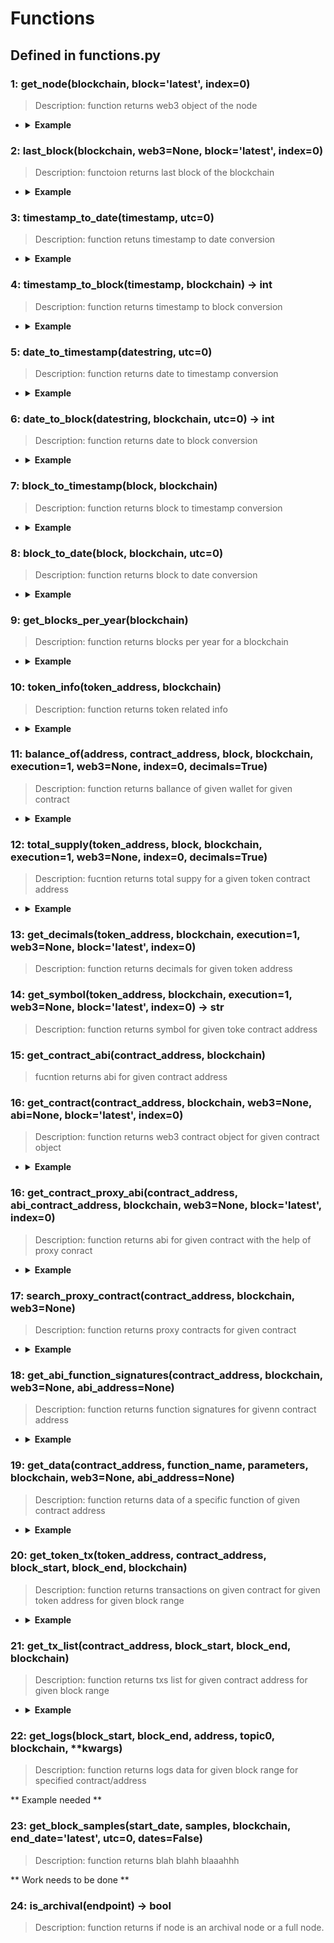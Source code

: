# Functions

## Defined in functions.py


### 1: get_node(blockchain, block='latest', index=0)

> Description: function returns web3 object of the node

- <details><summary><b>Example</b></summary>

  ```
  a = get_node(ETHEREUM, 'latest', 0)
  print(a)
  ```

  ```
  output:
  <web3.main.Web3 object at 0x7fe8c584b8b0>
  ```
  </details>

### 2: last_block(blockchain, web3=None, block='latest', index=0)

> Description: functoion returns last block of the blockchain

- <details><summary><b>Example</b></summary>

  ```
  a = last_block(ETHEREUM, None, 'latest', 0)
  print(a)
  ```

  ```
  output:
  16370420
  ```
  </details>

### 3: timestamp_to_date(timestamp, utc=0)

> Description: function retuns timestamp to date conversion

- <details><summary><b>Example</b></summary>

  ```
  a = timestamp_to_date(1663181616)
  print(a)
  ```

  ```
  output:
  2022-09-14 18:53:36
  ```
  </details>

### 4: timestamp_to_block(timestamp, blockchain) -> int

> Description: function returns timestamp to block conversion

- <details><summary><b>Example</b></summary>

  ```
  a = timestamp_to_block(1663181616, ETHEREUM)
  print(a)
  ```

  ```
  output:
  15534540
  ```
  </details>

### 5: date_to_timestamp(datestring, utc=0)

> Description: function returns date to timestamp conversion

- <details><summary><b>Example</b></summary>

  ```bash
  a = date_to_timestamp('2022-01-14 00:00:00')
  print(a)
  ```

  ```
  output:
  1642118400
  ```
  </details>

### 6: date_to_block(datestring, blockchain, utc=0) -> int

> Description: function returns date to block conversion

- <details><summary><b>Example</b></summary>

  ```bash
  a = date_to_block('2022-01-14 00:00:00', ETHEREUM)
  print(a)

  ```

  ```
  output:
  14000270
  ```
  </details>

### 7: block_to_timestamp(block, blockchain)

> Description: function returns block to timestamp conversion

- <details><summary><b>Example</b></summary>

  ```bash
  a = block_to_timestamp(14000200, ETHEREUM)
  print(a)

  ```

  ```
  output:
  1642117536
  ```
  </details>

### 8: block_to_date(block, blockchain, utc=0)

> Description: function returns block to date conversion

- <details><summary><b>Example</b></summary>

  ```bash
  a = block_to_date(14000270, ETHEREUM)
  print(a)

  ```

  ```
  output:
  2022-01-13 23:59:54
  ```
  </details>

### 9: get_blocks_per_year(blockchain)

> Description: function returns blocks per year for a blockchain

- <details><summary><b>Example</b></summary>

  ```bash
  a = get_blocks_per_year(ETHEREUM)
  print(a)

  ```

  ```
  output:
  2398217
  ```
  </details>

### 10: token_info(token_address, blockchain)

> Description: function returns token related info

- <details><summary><b>Example</b></summary>

  ```bash
  a = token_info('0x6810e776880C02933D47DB1b9fc05908e5386b96', ETHEREUM)
  print (a)

  ```

  ```
  output:
  {'address': '0x6810e776880c02933d47db1b9fc05908e5386b96', 'name': 'Gnosis', 'decimals': '18', 'symbol': 'GNO', 'totalSupply': '10000000000000000000000000', 'owner': '', 'txsCount': 154486, 'transfersCount': 318423, 'lastUpdated': 1673304547, 'issuancesCount': 0, 'holdersCount': 16650, 'website': 'https://gnosis.pm/', 'image': '/images/GNO6810e776.png', 'ethTransfersCount': 0, 'price': {'rate': 91.2045572764551, 'diff': 4, 'diff7d': 8.78, 'ts': 1673304180, 'marketCapUsd': 236182227.06842083, 'availableSupply': 2589588, 'volume24h': 1954362.90295114, 'volDiff1': 17.234718455656363, 'volDiff7': 1358.516624011187, 'volDiff30': 108.75660649607727, 'diff30d': 1.367903603382814, 'bid': 323.4, 'currency': 'USD'}, 'publicTags': ['DEX', 'Protocol', 'DeFi'], 'countOps': 318423}
  ```
  </details>

### 11: balance_of(address, contract_address, block, blockchain, execution=1, web3=None, index=0, decimals=True)

> Description: function returns ballance of given wallet for given contract

- <details><summary><b>Example</b></summary>

  ```bash
  a = balance_of('0x2D0669DB84f11A9EAD41e57Ce2f242D92111a58F', '0x6810e776880C02933D47DB1b9fc05908e5386b96', 'latest', ETHEREUM)
  print(a)

  ```

  ```
  output:
  0.0
  ```
  </details>

### 12: total_supply(token_address, block, blockchain, execution=1, web3=None, index=0, decimals=True)

> Description: fucntion returns total suppy for a given token contract address

- <details><summary><b>Example</b></summary>

  ```bash
  a = total_supply('0x6810e776880C02933D47DB1b9fc05908e5386b96', 'latest', ETHEREUM)
  print(a)

  ```

  ```
  output:
  10000000.0
  ```
  </details>

### 13: get_decimals(token_address, blockchain, execution=1, web3=None, block='latest', index=0)

> Description: function returns decimals for given token address


### 14: get_symbol(token_address, blockchain, execution=1, web3=None, block='latest', index=0) -> str

> Description: function returns symbol for given toke contract address

### 15: get_contract_abi(contract_address, blockchain)

> fucntion returns abi for given contract address

### 16: get_contract(contract_address, blockchain, web3=None, abi=None, block='latest', index=0)

> Description: function returns web3 contract object for given contract object

- <details><summary><b>Example</b></summary>

  ```bash
  print(get_contract('0xdAC17F958D2ee523a2206206994597C13D831ec7', ETHEREUM))

  ```

  ```
  output:
  <web3._utils.datatypes.Contract object at 0x7f1dfdcb7af0>
  ```
  </details>

### 16: get_contract_proxy_abi(contract_address, abi_contract_address, blockchain, web3=None, block='latest', index=0)

> Description: function returns abi for given contract with the help of proxy conract

- <details><summary><b>Example</b></summary>

  ```bash
  # a = get_contract_abi('0xdc31ee1784292379fbb2964b3b9c4124d8f89c60', GOERLI)

  # print(a)

  b = get_contract_proxy_abi('0xdc31ee1784292379fbb2964b3b9c4124d8f89c60', '0xe2E52C2D0D64209b8DD1854371A4C673c13448f0', GOERLI)

  print(b)
  ```

  ```
  output:
  <web3._utils.datatypes.Contract object at 0x7f61efe07af0>
  ```
  </details>

### 17: search_proxy_contract(contract_address, blockchain, web3=None)

> Description: function returns proxy contracts for given contract

- <details><summary><b>Example</b></summary>

  ```bash
  d = search_proxy_contract('0x4aa42145Aa6Ebf72e164C9bBC74fbD3788045016', XDAI)

  print(d)

  ```

  ```
  output:
  <web3._utils.datatypes.Contract object at 0x7f0ac475ba90>
  ```
  </details>

### 18: get_abi_function_signatures(contract_address, blockchain, web3=None, abi_address=None)

> Description: function returns function signatures for givenn contract address

- <details><summary><b>Example</b></summary>

  ```bash
  d = get_abi_function_signatures('0x4aa42145Aa6Ebf72e164C9bBC74fbD3788045016', XDAI)

  print(d)

  ```

  ```
  output:
  [{'name': 'claimValues', 'signature': 'claimValues(address,address)', 'inline_signature': 'claimValues(address,address)', 'components': ['address', 'address'], 'stateMutability': 'nonpayable'}, {'name': 'owner', 'signature': 'owner()', 'inline_signature': 'owner()', 'components': [], 'stateMutability': 'view'}, {'name': 'transferOwnership', 'signature': 'transferOwnership(address)', 'inline_signature': 'transferOwnership(address)', 'components': ['address'], 'stateMutability': 'nonpayable'}]
  ```
  </details>

### 19: get_data(contract_address, function_name, parameters, blockchain, web3=None, abi_address=None)

> Description: function returns data of a specific function of given contract address

- <details><summary><b>Example</b></summary>

  ```bash
  d = get_data('0x4aa42145Aa6Ebf72e164C9bBC74fbD3788045016', 'owner', None, XDAI)

  print(d)

  ```

  ```
  output:
  0x8da5cb5b
  ```
  </details>

### 20: get_token_tx(token_address, contract_address, block_start, block_end, blockchain)

> Description: function returns transactions on given contract for given token address for given block range

- <details><summary><b>Example</b></summary>

  ```bash
  e = get_token_tx('0x4ECaBa5870353805a9F068101A40E0f32ed605C6', '0xc30141B657f4216252dc59Af2e7CdB9D8792e1B0', 25813406, 'latest', XDAI)

  print(e)

  ```

  ```
  output:
  [{'blockNumber': '25848427', 'timeStamp': '1673114785', 'hash': '0x75a397e95e3e5761b21f05ead73834455fda37888ec27079a8f1a45b24b6d1cb', 'nonce': '686', 'blockHash': '0x7f818d65d54f4a00ae968965a13d5d7cd113b67f0fba326d674cefa3ec8bb2b6', 'from': '0xc30141b657f4216252dc59af2e7cdb9d8792e1b0', 'contractAddress': '0x4ecaba5870353805a9f068101a40e0f32ed605c6', 'to': '0xac313d7491910516e06fbfc2a0b5bb49bb072d91', 'value': '101454525', 'tokenName': 'Tether USD on xDai', 'tokenSymbol': 'USDT', 'tokenDecimal': '6', 'transactionIndex': '1', 'gas': '926025', 'gasPrice': '1825346000', 'gasUsed': '562326', 'cumulativeGasUsed': '583326', 'input': 'deprecated', 'confirmations': '36987'}, {'blockNumber': '25848427', 'timeStamp': '1673114785', 'hash': '0x75a397e95e3e5761b21f05ead73834455fda37888ec27079a8f1a45b24b6d1cb', 'nonce': '686', 'blockHash': '0x7f818d65d54f4a00ae968965a13d5d7cd113b67f0fba326d674cefa3ec8bb2b6', 'from': '0x1111111254fb6c44bac0bed2854e76f90643097d', 'contractAddress': '0x4ecaba5870353805a9f068101a40e0f32ed605c6', 'to': '0xc30141b657f4216252dc59af2e7cdb9d8792e1b0', 'value': '101454525', 'tokenName': 'Tether USD on xDai', 'tokenSymbol': 'USDT', 'tokenDecimal': '6', 'transactionIndex': '1', 'gas': '926025', 'gasPrice': '1825346000', 'gasUsed': '562326', 'cumulativeGasUsed': '583326', 'input': 'deprecated', 'confirmations': '36987'}, {'blockNumber': '25842520', 'timeStamp': '1673084125', 'hash': '0x521a6ed38b407d3101456135fdae3428e5ce32eb6749ed8bee1beeb28591bb79', 'nonce': '471', 'blockHash': '0x322acd3bad3b462d053e014c088b164c7d17491d683d946d7edb4f7374bc14c4', 'from': '0xc30141b657f4216252dc59af2e7cdb9d8792e1b0', 'contractAddress': '0x4ecaba5870353805a9f068101a40e0f32ed605c6', 'to': '0xac313d7491910516e06fbfc2a0b5bb49bb072d91', 'value': '36272803', 'tokenName': 'Tether USD on xDai', 'tokenSymbol': 'USDT', 'tokenDecimal': '6', 'transactionIndex': '5', 'gas': '828950', 'gasPrice': '2000000007', 'gasUsed': '535324', 'cumulativeGasUsed': '886617', 'input': 'deprecated', 'confirmations': '42894'}, {'blockNumber': '25842520', 'timeStamp': '1673084125', 'hash': '0x521a6ed38b407d3101456135fdae3428e5ce32eb6749ed8bee1beeb28591bb79', 'nonce': '471', 'blockHash': '0x322acd3bad3b462d053e014c088b164c7d17491d683d946d7edb4f7374bc14c4', 'from': '0x1111111254fb6c44bac0bed2854e76f90643097d', 'contractAddress': '0x4ecaba5870353805a9f068101a40e0f32ed605c6', 'to': '0xc30141b657f4216252dc59af2e7cdb9d8792e1b0', 'value': '36272803', 'tokenName': 'Tether USD on xDai', 'tokenSymbol': 'USDT', 'tokenDecimal': '6', 'transactionIndex': '5', 'gas': '828950', 'gasPrice': '2000000007', 'gasUsed': '535324', 'cumulativeGasUsed': '886617', 'input': 'deprecated', 'confirmations': '42894'}, {'blockNumber': '25814478', 'timeStamp': '1672938840', 'hash': '0x48c01f261497eb2ab9a82dfd019d4d019b7d5bd9707399e1ae8ec0891542bf29', 'nonce': '3132', 'blockHash': '0xcb1b78d76b7ca57c8feaff09862662d071a9fefe435e7dc7baf14e5b954ac45b', 'from': '0xc30141b657f4216252dc59af2e7cdb9d8792e1b0', 'contractAddress': '0x4ecaba5870353805a9f068101a40e0f32ed605c6', 'to': '0xac313d7491910516e06fbfc2a0b5bb49bb072d91', 'value': '48987164', 'tokenName': 'Tether USD on xDai', 'tokenSymbol': 'USDT', 'tokenDecimal': '6', 'transactionIndex': '1', 'gas': '1007940', 'gasPrice': '1500000007', 'gasUsed': '610897', 'cumulativeGasUsed': '802730', 'input': 'deprecated', 'confirmations': '70936'}, {'blockNumber': '25814478', 'timeStamp': '1672938840', 'hash': '0x48c01f261497eb2ab9a82dfd019d4d019b7d5bd9707399e1ae8ec0891542bf29', 'nonce': '3132', 'blockHash': '0xcb1b78d76b7ca57c8feaff09862662d071a9fefe435e7dc7baf14e5b954ac45b', 'from': '0x1111111254fb6c44bac0bed2854e76f90643097d', 'contractAddress': '0x4ecaba5870353805a9f068101a40e0f32ed605c6', 'to': '0xc30141b657f4216252dc59af2e7cdb9d8792e1b0', 'value': '48987164', 'tokenName': 'Tether USD on xDai', 'tokenSymbol': 'USDT', 'tokenDecimal': '6', 'transactionIndex': '1', 'gas': '1007940', 'gasPrice': '1500000007', 'gasUsed': '610897', 'cumulativeGasUsed': '802730', 'input': 'deprecated', 'confirmations': '70936'}]
  ```
  </details>

### 21: get_tx_list(contract_address, block_start, block_end, blockchain)

> Description: function returns txs list for given contract address for given block range


- <details><summary><b>Example</b></summary>

  ```bash
  e = get_tx_list('0x4ECaBa5870353805a9F068101A40E0f32ed605C6', 25884100, 'latest', XDAI)

  print(e)

  ```

  ```
  output:
  [{'blockNumber': '25884304', 'timeStamp': '1673301985', 'hash': '0x2eb63c1d0af69b41969515885badb605a791a1ae4917339d895294ec88b8c4c2', 'nonce': '3', 'blockHash': '0x1f5189238d55e31fd9510022a3a50d0649f5a8110601ed138f4661a1de862460', 'transactionIndex': '41', 'from': '0x10e35f286bc156272c6846b97d1a95b9555ced4b', 'to': '0x4ecaba5870353805a9f068101a40e0f32ed605c6', 'value': '0', 'gas': '289343', 'gasPrice': '2910000001', 'isError': '1', 'txreceipt_status': '0', 'input': '0x4000aea0000000000000000000000000f6a78083ca3e2a662d6dd1703c939c8ace2e268d00000000000000000000000000000000000000000000000000000000124616160000000000000000000000000000000000000000000000000000000000000060000000000000000000000000000000000000000000000000000000000000001410e35f286bc156272c6846b97d1a95b9555ced4b000000000000000000000000', 'contractAddress': '', 'cumulativeGasUsed': '3381775', 'gasUsed': '30207', 'confirmations': '1169', 'methodId': '0x4000aea0', 'functionName': 'transferAndCall(address _to, uint256 _value, bytes _data)'}, {'blockNumber': '25884303', 'timeStamp': '1673301980', 'hash': '0x75b29da1b0ea555d70955ebeacc2797e46f60deb6540805ed68a6585c78f8699', 'nonce': '2', 'blockHash': '0x32044065f599e8c4f4c5fb9ce3e17b0d3633678b10b462e0bd3417a0caaf9636', 'transactionIndex': '0', 'from': '0x10e35f286bc156272c6846b97d1a95b9555ced4b', 'to': '0x4ecaba5870353805a9f068101a40e0f32ed605c6', 'value': '0', 'gas': '289343', 'gasPrice': '2910000001', 'isError': '0', 'txreceipt_status': '1', 'input': '0x4000aea0000000000000000000000000f6a78083ca3e2a662d6dd1703c939c8ace2e268d00000000000000000000000000000000000000000000000000000000124616160000000000000000000000000000000000000000000000000000000000000060000000000000000000000000000000000000000000000000000000000000001410e35f286bc156272c6846b97d1a95b9555ced4b000000000000000000000000', 'contractAddress': '', 'cumulativeGasUsed': '227528', 'gasUsed': '227528', 'confirmations': '1170', 'methodId': '0x4000aea0', 'functionName': 'transferAndCall(address _to, uint256 _value, bytes _data)'}]
  ```
  </details>

### 22: get_logs(block_start, block_end, address, topic0, blockchain, **kwargs)

> Description: function returns logs data for given block range for specified contract/address

** Example needed **

### 23: get_block_samples(start_date, samples, blockchain, end_date='latest', utc=0, dates=False)

> Description: function returns blah blahh blaaahhh

** Work needs to be done **

### 24: is_archival(endpoint) -> bool

> Description: function returns if node is an archival node or a full node.


